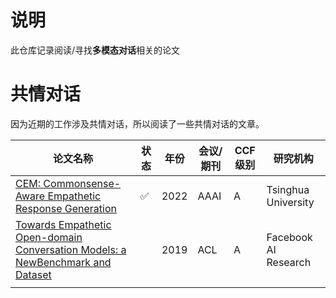 # 说明

此仓库记录阅读/寻找**多模态对话**相关的论文

# 共情对话

因为近期的工作涉及共情对话，所以阅读了一些共情对话的文章。

| 论文名称                                                                                                                                       | 状态 | 年份 | 会议/期刊 | CCF级别 | 研究机构             |
| ---------------------------------------------------------------------------------------------------------------------------------------------- | ---- | ---- | --------- | ------- | -------------------- |
| [CEM: Commonsense-Aware Empathetic Response Generation](https://ojs.aaai.org/index.php/AAAI/article/view/21373)                                   | ✅   | 2022 | AAAI      | A       | Tsinghua University  |
| [Towards Empathetic Open-domain Conversation Models: a NewBenchmark and Dataset](https://arxiv.org/abs/1811.00207 "empathetic conversation dataset") |      | 2019 | ACL       | A       | Facebook AI Research |
|                                                                                                                                                |      |      |           |         |                      |
